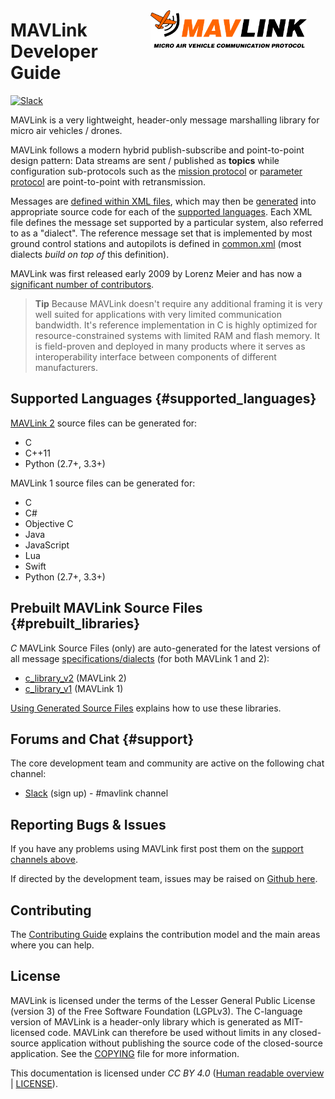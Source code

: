 <span style="float:right; padding:10px; margin-right:20px;"><a href="https://github.com/mavlink/mavlink"><img src="../assets/site/logo_mavlink_small.png" title="MAVLink Logo" width="250px" /></a></span>
# MAVLink Developer Guide

[![Slack](https://px4-slack.herokuapp.com/badge.svg)](http://slack.px4.io)

MAVLink is a very lightweight, header-only message marshalling library for micro air vehicles / drones.

MAVLink follows a modern hybrid publish-subscribe and point-to-point design pattern: Data streams are sent / published as **topics** while configuration sub-protocols such as the [mission protocol](protocol/mission.md) or [parameter protocol](protocol/parameter.md) are point-to-point with retransmission.

Messages are [defined within XML files](messages/README.md), which may then be [generated](getting_started/generate_source.md) into appropriate source code for each of the [supported languages](#supported_languages). Each XML file defines the message set supported by a particular system, also referred to as a "dialect". The reference message set that is implemented by most ground control stations and autopilots is defined in [common.xml](messages/common.md) (most dialects *build on top of* this definition).

MAVLink was first released early 2009 by Lorenz Meier and has now a [significant number of contributors](https://github.com/mavlink/mavlink/graphs/contributors).

> **Tip** Because MAVLink doesn't require any additional framing it is very well suited for applications with very limited communication bandwidth. It's reference implementation in C is highly optimized for resource-constrained systems with limited RAM and flash memory. It is field-proven and deployed in many products where it serves as interoperability interface between components of different manufacturers.


## Supported Languages {#supported_languages}

[MAVLink 2](guide/mavlink_2.md) source files can be generated for:

* C
* C++11
* Python (2.7+, 3.3+)

MAVLink 1 source files can be generated for:

* C
* C#
* Objective C
* Java
* JavaScript
* Lua
* Swift
* Python (2.7+, 3.3+)


## Prebuilt MAVLink Source Files {#prebuilt_libraries}

*C* MAVLink Source Files (only) are auto-generated for the latest versions of all message [specifications/dialects](messages/README.md) (for both MAVLink 1 and 2):
* [c_library_v2](https://github.com/mavlink/c_library_v2) (MAVLink 2)
* [c_library_v1](https://github.com/mavlink/c_library_v1) (MAVLink 1)

[Using Generated Source Files](getting_started/use_source.md) explains how to use these libraries.


## Forums and Chat {#support}

The core development team and community are active on the following chat channel:

* [Slack](http://slack.px4.io) (sign up) - #mavlink channel


## Reporting Bugs & Issues

If you have any problems using MAVLink first post them on the [support channels above](#support).

If directed by the development team, issues may be raised on [Github here](https://github.com/mavlink/mavlink/issues).


## Contributing

The [Contributing Guide](contributing/contributing.md) explains the contribution model and the main areas where you can help.


## License

MAVLink is licensed under the terms of the Lesser General Public License (version 3) of the Free Software Foundation (LGPLv3). The C-language version of MAVLink is a header-only library which is generated as MIT-licensed code. MAVLink can therefore be used without limits in any closed-source application without publishing the source code of the closed-source application. See the [COPYING](https://github.com/mavlink/mavlink/blob/master/COPYING) file for more information.

This documentation is licensed under *CC BY 4.0* ([Human readable overview](https://creativecommons.org/licenses/by/4.0/) | [LICENSE](https://github.com/mavlink/mavlink-devguide/blob/master/LICENSE)).
